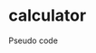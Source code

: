 # calculator

Pseudo code

<!-- Create functions for operators
    Add
    Subrtact
    Multiply
    Divide -->

<!-- Create variables to update display -->

<!-- Create operate function that takes an operator and two numbers, then calls the operator function -->

<!-- Create HTML calculator
    Number pad
    Display
    Clear button -->

<!-- Create functions to populate display when buttons are clicked and store in a variable -->

<!-- Store first and second numbers in variables and call operator -->

<!-- Update display with result -->
